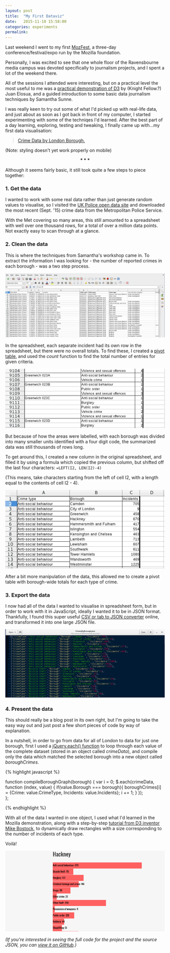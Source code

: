 ```yaml
---
layout: post
title:  "My First Dataviz"
date:   2015-11-10 15:58:00
categories: experiments
permalink:
---
```


Last weekend I went to my first [MozFest][MF], a three-day conference/festival/expo run by the Mozilla foundation.

Personally, I was excited to see that one whole floor of the Ravensbourne media campus was devoted specifically to journalism projects, and I spent a lot of the weekend there.

All of the sessions I attended were interesting, but on a practical level the most useful to me was a [practical demonstration of D3][D3] by (Knight Fellow.?) Juan Elosua, and a guided introduction to some basic data journalism techniques by Samantha Sunne.

I was really keen to try out some of what I'd picked up with real-life data, and just about as soon as I got back in front of my computer, I started experimenting with some of the techniqes I'd learned. After the best part of a day learning, exploring, testing and tweaking, I finally came up with...my first data visualisation:

> [Crime Data by London Borough.][CLB]

(Note: styling doesn't yet work properly on mobile)

<div style="text-align: center;margin-bottom:10px;"> <b>* * *</b> </div>

Although it seems fairly basic, it still took quite a few steps to piece together:


### 1. Get the data 

I wanted to work with some real data rather than just generate random values to visualise, so I visited the [UK Police open data site][UKP] and downloaded the most recent (Sept. '15) crime data from the Metropolitan Police Service.

With the Met covering so many areas, this still amounted to a spreadsheet with well over one thousand rows, for a total of over a million data points. Not exactly easy to scan through at a glance.

### 2. Clean the data

This is where the techniques from Samantha's workshop came in. To extract the information I was looking for - the number of reported crimes in each borough - was a two step process.

![Crime data](/images/crimedata1.png)

In the spreadsheet, each separate incident had its own row in the spreadsheet, but there were no overall totals. To find these, I created a [pivot table][PT], and used the *count* function to find the total number of entries for given criteria.

![Crime data 2](/images/crimedata2.png)

But because of how the areas were labelled, with each borough was divided into many smaller units identified with a four digit code, the summarized data was still thousands of rows long.

To get around this, I created a new column in the original spreadsheet, and filled it by using a formula which copied the previous column, but shifted off the last four characters: `=LEFT(I2, LEN(I2)-4)` 

(This means, take characters starting from the left of cell I2, with a length equal to the contents of cell I2 - 4).

![Crime data 3](/images/crimedata3.png)

After a bit more manipulation of the data, this allowed me to create a pivot table with borough-wide totals for each type of crime.

### 3. Export the data

I now had all of the data I wanted to visualise in spreadsheet form, but in order to work with it in JavaScript, ideally I wanted it to be in JSON format. Thankfully, I found this super useful [CSV or tab to JSON converter][CSV] online, and transformed it into one large JSON file.

![Crime data JSON](/images/crimedata4.png)

### 4. Present the data

This should really be a blog post in its own right, but I'm going to take the easy way out and just post a few short pieces of code by way of explanation.

In a nutshell, in order to go from data for all of London to data for just one borough, first I used a [jQuery.each() function](http://api.jquery.com/jquery.each/) to loop through each value of the complete dataset (stored in an object called *crimeData*), and compile only the data which matched the selected borough into a new object called *boroughCrimes*.


{% highlight javascript %}

function compileBoroughGraph(borough) {
  var i = 0;
  $.each(crimeData, function (index, value) {
	if(value.Borough === borough){
		boroughCrimes[i] = {Crime: value.CrimeType, Incidents: value.Incidents};
		i += 1;
	}
  }); 	
};

{% endhighlight %}

With all of the data I wanted in one object, I used what I'd learned in the Mozilla demonstration, along with a step-by-step [tutorial from D3 inventor Mike Bostock][MD3], to dynamically draw rectangles with a size corresponding to the number of incidents of each type.

Voilà!

![Crime data Hackney](/images/crimedata5.png)

*(If you're interested in seeing the full code for the project and the source JSON, you can [view it on GitHub][GH].)*


[MF]: https://2015.mozillafestival.org/
[D3]: http://www.juanelosua.com/presentations/2015/20151107-mozfest-d3/#/
[CLB]: http://www.infratxt.co/project/crimedata
[UKP]: https://data.police.uk/
[PT]: https://en.wikipedia.org/wiki/Pivot_table
[CSV]: http://shancarter.github.io/mr-data-converter/
[MD3]: http://bost.ocks.org/mike/bar/
[GH]: https://github.com/infratxt/infratxt.github.io/tree/master/project/crimedata
